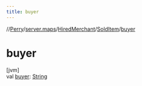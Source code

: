 ```yaml
---
title: buyer
---
```

//[Perry](../../../../index.html)/[server.maps](../../index.html)/[HiredMerchant](../index.html)/[SoldItem](index.html)/[buyer](buyer.html)



# buyer



[jvm]\
val [buyer](buyer.html): [String](https://kotlinlang.org/api/latest/jvm/stdlib/kotlin/-string/index.html)





